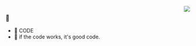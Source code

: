 <img align="right" src="https://github-readme-stats.vercel.app/api?username=JWLAZY&show_icons=true&icon_color=CE1D2D&text_color=718096&bg_color=ffffff&hide_title=true" />

### 👋

- :orange_book:  CODE
- :hammer:  if the code works, it's good code.
